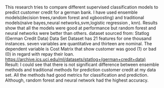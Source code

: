 This research tries to compare different supervised classification models to predict customer credit for a german bank.
I have used ensemble models(decision trees,random forest and xgboosting) and traditional models(naive bayes,neural networks,svm,logistic regression , knn).
Results show that all the models were good at performance but random forest and neural networks were better than others.
dataset sourced from: Statlog (German Credit Data) Data Set
Dataset has 21 features for one thousand instances. seven variables are quantitative
and thirteen are nominal. The dependent variable is Cost Matrix that show customer was good (1) or bad (0) in regard with repay their loan.
https://archive.ics.uci.edu/ml/datasets/statlog+(german+credit+data)
Result: I could see that there is not significant difference between ensemble methods and traditional methods for prediction customer credit at my data set. All the methods had good metrics for classification and prediction. Although, random forest and neural network had the highest accuracy.
